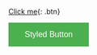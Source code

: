 [Click me](http://www.google.com){: .btn}

<html>
    <style>
.button {
    background-color: #4CAF50; /* Green */
    border: none;
    color: white;
    padding: 15px 32px;
    text-align: center;
    text-decoration: none;
    display: inline-block;
    font-size: 16px;
}
    </style>
    <button class="button" onclick="http://www.google.com">Styled Button</button>
    </html>


